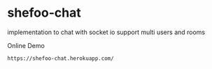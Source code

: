 # shefoo-chat
implementation to chat with socket io support multi users and rooms

Online Demo
```
https://shefoo-chat.herokuapp.com/
```
